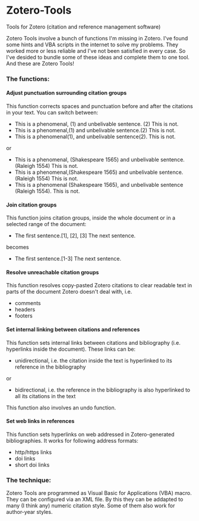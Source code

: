 # Zotero-Tools
Tools for Zotero (citation and reference management software)

<p>Zotero Tools involve a bunch of functions I'm missing in Zotero. I've found some hints and VBA scripts in the internet to solve my problems. They worked more or less reliable and I've not been satisfied in every case. So I've desided to bundle some of these ideas and complete them to one tool. And these are Zotero Tools!</p>
<p><h3>The functions:</h3></p>
	<p><h4>Adjust punctuation surrounding citation groups</h4></p>
		<p>This function corrects spaces and punctuation before and after the citations in your text. You can switch between:</p>
			<ul><li>This is a phenomenal, (1) and unbelivable sentence. (2) This is not.</li>
				<li>This is a phenomenal,(1) and unbelivable sentence.(2) This is not.</li>
				<li>This is a phenomenal(1), and unbelivable sentence(2). This is not.</li></ul>
		<p>or</p>
			<ul><li>This is a phenomenal, (Shakespeare 1565) and unbelivable sentence. (Raleigh 1554) This is not.</li>
				<li>This is a phenomenal,(Shakespeare 1565) and unbelivable sentence.(Raleigh 1554) This is not.</li>
				<li>This is a phenomenal (Shakespeare 1565), and unbelivable sentence (Raleigh 1554). This is not.</li></ul>
	<p><h4>Join citation groups</h4></p>
		<p>This function joins citation groups, inside the whole document or in a selected range of the document:<br>
			<ul><li>The first sentence.[1], [2], [3] The next sentence.</li></ul>
		<p>becomes</p>
			<ul><li>The first sentence.[1-3] The next sentence.</li></ul>
	<p><h4>Resolve unreachable citation groups</h4></p>
		<p>This function resolves copy-pasted Zotero citations to clear readable text in parts of the document Zotero doesn't deal with, i.e.</p>
			<ul><li>comments</li>
				<li>headers</li>
				<li>footers</li></ul>
	<p><h4>Set internal linking between citations and references</h4></p>
		<p>This function sets internal links between citations and bibliography (i.e. hyperlinks inside the document). These links can be:</p>
			<ul><li>unidirectional, i.e. the citation inside the text is hyperlinked to its reference in the bibliography</li></ul>
		<p>or</p>
			<ul><li>bidirectional, i.e. the reference in the bibliography is also hyperlinked to all its citations in the text</li></ul>
		<p>This function also involves an undo function.</p>
	<p><h4>Set web links in references</h4></p>
		<p>This function sets hyperlinks on web addressed in Zotero-generated bibliographies. It works for following address formats:</p>
			<ul><li>http/https links</li>
				<li>doi links</li>
				<li>short doi links</li></ul>
<p><h3>The technique:</h3></p>
<p>Zotero Tools are programmed as Visual Basic for Applications (VBA) macro. They can be configured via an XML file. By this they can be addapted to many (I think any) numeric citation style. Some of them also work for author-year styles.</p>
